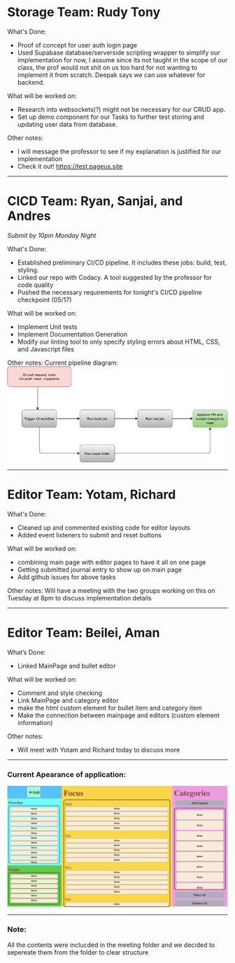 # Storage Team: Rudy Tony

What's Done:
- Proof of concept for user auth login page
- Used Supabase database/serverside scripting wrapper to simplify our implementation for now, I assume since its not taught in the scope of our class, the prof would not shit on us too hard for not wanting to implement it from scratch. Deepak says we can use whatever for backend.

What will be worked on:
- Research into websockets(?) might not be necessary for our CRUD app.
- Set up demo component for our Tasks to further test storing and updating user data from database.

Other notes:
- I will message the professor to see if my explanation is justified for our implementation
- Check it out! https://test.pageus.site

---
# CICD Team: Ryan, Sanjai, and Andres
*Submit by 10pm Monday Night*

What's Done:
- Established preliminary CI/CD pipeline. It includes these jobs: build, test, styling.
- Linked our repo with Codacy. A tool suggested by the professor for code quality
- Pushed the necessary requirements for tonight's CI/CD pipeline checkpoint (05/17)

What will be worked on:
- Implement Unit tests
- Implement Documentation Generation
- Modify our linting tool to only specify styling errors about HTML, CSS, and Javascript files


Other notes:
Current pipeline diagram:
![demo](./Assets/phase1.drawio.png)

---
# Editor Team: Yotam, Richard


What's Done:
- Cleaned up and commented existing code for editor layouts
- Added event listeners to submit and reset buttons

What will be worked on:
- combining main page with editor pages to have it all on one page
- Getting submitted journal entry to show up on main page
- Add github issues for above tasks

Other notes:
Will have a meeting with the two groups working on this on Tuesday at 8pm to discuss implementation details

---

# Editor Team: Beilei, Aman

What’s Done:
- Linked MainPage and bullet editor

What will be worked on:
- Comment and style checking
- Link MainPage and category editor
- make the html custom element for bullet item and category item
- Make the connection between mainpage and editors (custom element information)

Other notes:
- Will meet with Yotam and Richard today to discuss more

---
### Current Apearance of application:
![demo](./Assets/first-appearance.png)

---
### Note:
All the contents were inclucded in the meeting folder and we decided to sepereate them from the folder to clear structure